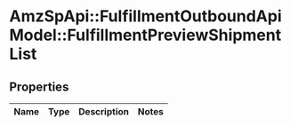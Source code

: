 # AmzSpApi::FulfillmentOutboundApiModel::FulfillmentPreviewShipmentList

## Properties
Name | Type | Description | Notes
------------ | ------------- | ------------- | -------------


